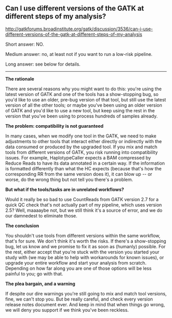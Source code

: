 ## Can I use different versions of the GATK at different steps of my analysis?

http://gatkforums.broadinstitute.org/gatk/discussion/3536/can-i-use-different-versions-of-the-gatk-at-different-steps-of-my-analysis

<p>Short answer: NO. </p>
<p>Medium answer: no, at least not if you want to run a low-risk pipeline.</p>
<p>Long answer: see below for details.</p>
<hr />
<p><strong>The rationale</strong></p>
<p>There are several reasons why you might want to do this: you're using the latest version of GATK and one of the tools has a show-stopping bug, so you'd like to use an older, pre-bug version of that tool, but still use the latest version of all the other tools; or maybe you've been using an older version of GATK and you'd like to use a new tool, but keep using the rest in the version that you've been using to process hundreds of samples already.</p>
<p><strong>The problem: compatibility is not guaranteed</strong></p>
<p>In many cases, when we modify one tool in the GATK, we need to make adjustments to other tools that interact either directly or indirectly with the data consumed or produced by the upgraded tool. If you mix and match tools from different versions of GATK, you risk running into compatibility issues. For example, HaplotypeCaller expects a BAM compressed by Reduce Reads to have its data annotated in a certain way. If the information is formatted differently than what the HC expects (because that's how the corresponding RR from the same version does it), it can blow up -- or worse, do the wrong thing but not tell you there's a problem.</p>
<p><strong>But what if the tools/tasks are in unrelated workflows?</strong></p>
<p>Would it really be so bad to use CountReads from GATK version 2.7 for a quick QC check that's not actually part of my pipeline, which uses version 2.5? Well, maaaaybe not, but we still think it's a source of error, and we do our damnedest to eliminate those.</p>
<p><strong>The conclusion</strong></p>
<p>You shouldn't use tools from different versions within the same workflow, that's for sure. We don't think it's worth the risks. If there's a show-stopping bug, let us know and we promise to fix it as soon as (humanly) possible. For the rest, either accept that you're stuck with the version you started your study with (we may be able to help with workarounds for known issues), or upgrade your entire workflow and start your analysis from scratch. Depending on how far along you are one of those options will be less painful to you; go with that. </p>
<p><strong>The plea bargain, and a warning</strong></p>
<p>If despite our dire warnings you're still going to mix and match tool versions, fine, we can't stop you. But be really careful, and check every version release notes document ever. And keep in mind that when things go wrong, we will deny you support if we think you've been reckless. </p>